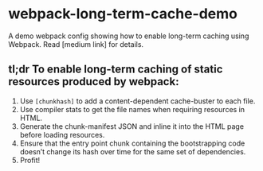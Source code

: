 # webpack-long-term-cache-demo
A demo webpack config showing how to enable long-term caching using Webpack. Read [medium link] for details.

## tl;dr To enable long-term caching of static resources produced by webpack:

1. Use `[chunkhash]` to add a content-dependent cache-buster to each file.
1. Use compiler stats to get the file names when requiring resources in HTML.
1. Generate the chunk-manifest JSON and inline it into the HTML page before loading resources.
1. Ensure that the entry point chunk containing the bootstrapping code doesn’t change its hash over time for the same set of dependencies.
1. Profit!

